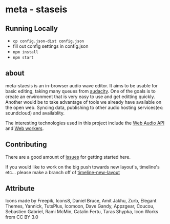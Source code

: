 # meta - staseis

## Running Locally
* `cp config.json-dist config.json`
* fill out config settings in config.json
* `npm install`
* `npm start`

## about
meta-staesis is an in-browser audio wave editor. It aims to be usable for basic editing,
taking many queues from [audacity](http://audacity.sourceforge.net/). One of the goals is to create an environment that
is very easy to use and get editting quickly. Another would be to take advantage of
tools we already have available on the open web. Syncing data, publishing to other
audio hosting services(ex: soundcloud) and availablity.

The interesting technologies used in this project include the [Web Audio API](http://www.w3.org/2011/audio/wiki/Main_Page)
and [Web workers](https://developer.mozilla.org/en-US/docs/Web/API/Web_Workers_API/basic_usage).

## Contributing
There are a good amount of [issues](https://github.com/meandavejustice/metastaseis/issues) for getting started here.

If you would like to work on the big push towards new layout's, timeline's etc... please
make a branch off of [timeline-new-layout](https://github.com/meandavejustice/metastaseis/tree/timeline-new-layout)

## Attribute

Icons made by Freepik, Icons8, Daniel Bruce, Amit Jakhu, Zurb, Elegant Themes, Yannick, TutsPlus, Icomoon, Dave Gandy, Appzgear, Coucou, Sebastien Gabriel, Rami McMin, Catalin Fertu, Taras Shypka, Icon Works from CC BY 3.0
